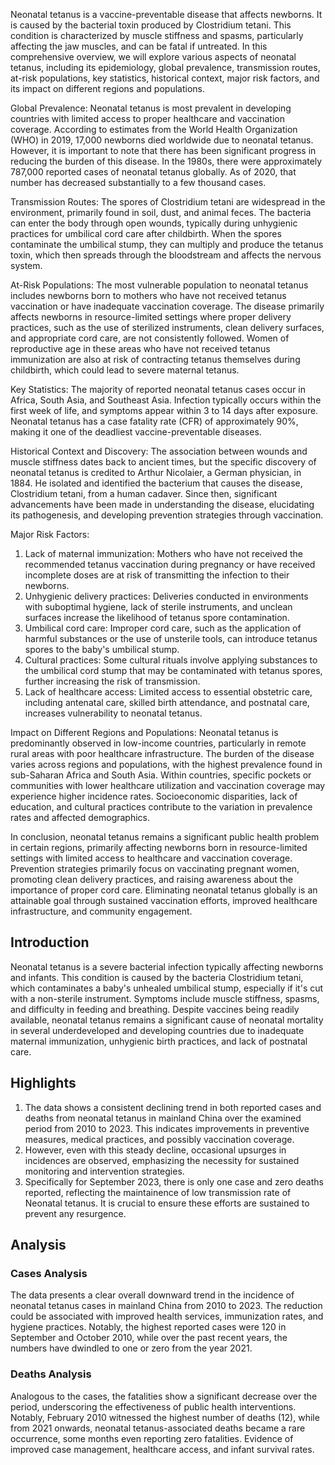 Neonatal tetanus is a vaccine-preventable disease that affects newborns. It is caused by the bacterial toxin produced by Clostridium tetani. This condition is characterized by muscle stiffness and spasms, particularly affecting the jaw muscles, and can be fatal if untreated. In this comprehensive overview, we will explore various aspects of neonatal tetanus, including its epidemiology, global prevalence, transmission routes, at-risk populations, key statistics, historical context, major risk factors, and its impact on different regions and populations.

Global Prevalence:
Neonatal tetanus is most prevalent in developing countries with limited access to proper healthcare and vaccination coverage. According to estimates from the World Health Organization (WHO) in 2019, 17,000 newborns died worldwide due to neonatal tetanus. However, it is important to note that there has been significant progress in reducing the burden of this disease. In the 1980s, there were approximately 787,000 reported cases of neonatal tetanus globally. As of 2020, that number has decreased substantially to a few thousand cases.

Transmission Routes:
The spores of Clostridium tetani are widespread in the environment, primarily found in soil, dust, and animal feces. The bacteria can enter the body through open wounds, typically during unhygienic practices for umbilical cord care after childbirth. When the spores contaminate the umbilical stump, they can multiply and produce the tetanus toxin, which then spreads through the bloodstream and affects the nervous system.

At-Risk Populations:
The most vulnerable population to neonatal tetanus includes newborns born to mothers who have not received tetanus vaccination or have inadequate vaccination coverage. The disease primarily affects newborns in resource-limited settings where proper delivery practices, such as the use of sterilized instruments, clean delivery surfaces, and appropriate cord care, are not consistently followed. Women of reproductive age in these areas who have not received tetanus immunization are also at risk of contracting tetanus themselves during childbirth, which could lead to severe maternal tetanus.

Key Statistics:
The majority of reported neonatal tetanus cases occur in Africa, South Asia, and Southeast Asia. Infection typically occurs within the first week of life, and symptoms appear within 3 to 14 days after exposure. Neonatal tetanus has a case fatality rate (CFR) of approximately 90%, making it one of the deadliest vaccine-preventable diseases.

Historical Context and Discovery:
The association between wounds and muscle stiffness dates back to ancient times, but the specific discovery of neonatal tetanus is credited to Arthur Nicolaier, a German physician, in 1884. He isolated and identified the bacterium that causes the disease, Clostridium tetani, from a human cadaver. Since then, significant advancements have been made in understanding the disease, elucidating its pathogenesis, and developing prevention strategies through vaccination.

Major Risk Factors:
1. Lack of maternal immunization: Mothers who have not received the recommended tetanus vaccination during pregnancy or have received incomplete doses are at risk of transmitting the infection to their newborns.
2. Unhygienic delivery practices: Deliveries conducted in environments with suboptimal hygiene, lack of sterile instruments, and unclean surfaces increase the likelihood of tetanus spore contamination.
3. Umbilical cord care: Improper cord care, such as the application of harmful substances or the use of unsterile tools, can introduce tetanus spores to the baby's umbilical stump.
4. Cultural practices: Some cultural rituals involve applying substances to the umbilical cord stump that may be contaminated with tetanus spores, further increasing the risk of transmission.
5. Lack of healthcare access: Limited access to essential obstetric care, including antenatal care, skilled birth attendance, and postnatal care, increases vulnerability to neonatal tetanus.

Impact on Different Regions and Populations:
Neonatal tetanus is predominantly observed in low-income countries, particularly in remote rural areas with poor healthcare infrastructure. The burden of the disease varies across regions and populations, with the highest prevalence found in sub-Saharan Africa and South Asia. Within countries, specific pockets or communities with lower healthcare utilization and vaccination coverage may experience higher incidence rates. Socioeconomic disparities, lack of education, and cultural practices contribute to the variation in prevalence rates and affected demographics.

In conclusion, neonatal tetanus remains a significant public health problem in certain regions, primarily affecting newborns born in resource-limited settings with limited access to healthcare and vaccination coverage. Prevention strategies primarily focus on vaccinating pregnant women, promoting clean delivery practices, and raising awareness about the importance of proper cord care. Eliminating neonatal tetanus globally is an attainable goal through sustained vaccination efforts, improved healthcare infrastructure, and community engagement.
## Introduction

Neonatal tetanus is a severe bacterial infection typically affecting newborns and infants. This condition is caused by the bacteria Clostridium tetani, which contaminates a baby's unhealed umbilical stump, especially if it's cut with a non-sterile instrument. Symptoms include muscle stiffness, spasms, and difficulty in feeding and breathing. Despite vaccines being readily available, neonatal tetanus remains a significant cause of neonatal mortality in several underdeveloped and developing countries due to inadequate maternal immunization, unhygienic birth practices, and lack of postnatal care.

## Highlights

1. The data shows a consistent declining trend in both reported cases and deaths from neonatal tetanus in mainland China over the examined period from 2010 to 2023. This indicates improvements in preventive measures, medical practices, and possibly vaccination coverage.<br/>
2. However, even with this steady decline, occasional upsurges in incidences are observed, emphasizing the necessity for sustained monitoring and intervention strategies.<br/>
3. Specifically for September 2023, there is only one case and zero deaths reported, reflecting the maintainence of low transmission rate of Neonatal tetanus. It is crucial to ensure these efforts are sustained to prevent any resurgence.

## Analysis

### Cases Analysis
The data presents a clear overall downward trend in the incidence of neonatal tetanus cases in mainland China from 2010 to 2023. The reduction could be associated with improved health services, immunization rates, and hygiene practices. Notably, the highest reported cases were 120 in September and October 2010, while over the past recent years, the numbers have dwindled to one or zero from the year 2021. 

### Deaths Analysis
Analogous to the cases, the fatalities show a significant decrease over the period, underscoring the effectiveness of public health interventions. Notably, February 2010 witnessed the highest number of deaths (12), while from 2021 onwards, neonatal tetanus-associated deaths became a rare occurrence, some months even reporting zero fatalities. Evidence of improved case management, healthcare access, and infant survival rates.
